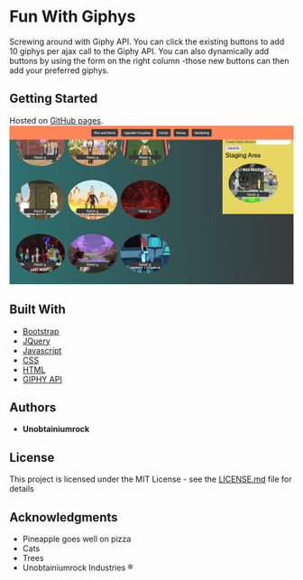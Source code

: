 # Fun With Giphys

Screwing around with Giphy API. You can click the existing buttons to add 10 giphys per ajax call
to the Giphy API. You can also dynamically add buttons by using the form on the right column
-those new buttons can then add your preferred giphys.

## Getting Started

Hosted on [GitHub pages](https://unobtainiumrock.github.io/giphy-api-fun/).
![Fun With Giphys](./assets/images/giphy-api.png "Fun With Giphys")


## Built With

* [Bootstrap](https://getbootstrap.com/docs/4.0/getting-started/introduction/)
* [JQuery](http://jquery.com/)
* [Javascript](https://eloquentjavascript.net/)
* [CSS](https://css-tricks.com/)
* [HTML](https://developer.mozilla.org/en-US/docs/Web/HTML)
* [GIPHY API](https://developers.giphy.com/docs/) 


## Authors

* **Unobtainiumrock**

## License

This project is licensed under the MIT License - see the [LICENSE.md](LICENSE.md) file for details

## Acknowledgments

* Pineapple goes well on pizza
* Cats
* Trees
* Unobtainiumrock Industries ®

